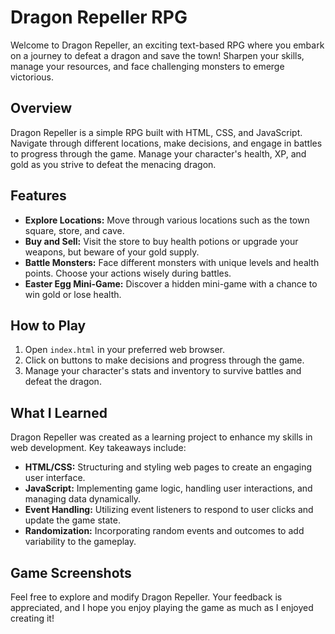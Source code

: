 # Dragon Repeller RPG

Welcome to Dragon Repeller, an exciting text-based RPG where you embark on a journey to defeat a dragon and save the town! Sharpen your skills, manage your resources, and face challenging monsters to emerge victorious.

## Overview

Dragon Repeller is a simple RPG built with HTML, CSS, and JavaScript. Navigate through different locations, make decisions, and engage in battles to progress through the game. Manage your character's health, XP, and gold as you strive to defeat the menacing dragon.

## Features

- **Explore Locations:** Move through various locations such as the town square, store, and cave.
- **Buy and Sell:** Visit the store to buy health potions or upgrade your weapons, but beware of your gold supply.
- **Battle Monsters:** Face different monsters with unique levels and health points. Choose your actions wisely during battles.
- **Easter Egg Mini-Game:** Discover a hidden mini-game with a chance to win gold or lose health.

## How to Play

1. Open `index.html` in your preferred web browser.
2. Click on buttons to make decisions and progress through the game.
3. Manage your character's stats and inventory to survive battles and defeat the dragon.

## What I Learned

Dragon Repeller was created as a learning project to enhance my skills in web development. Key takeaways include:

- **HTML/CSS:** Structuring and styling web pages to create an engaging user interface.
- **JavaScript:** Implementing game logic, handling user interactions, and managing data dynamically.
- **Event Handling:** Utilizing event listeners to respond to user clicks and update the game state.
- **Randomization:** Incorporating random events and outcomes to add variability to the gameplay.

## Game Screenshots



Feel free to explore and modify Dragon Repeller. Your feedback is appreciated, and I hope you enjoy playing the game as much as I enjoyed creating it!
